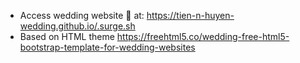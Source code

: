 - Access wedding website 👫 at: https://tien-n-huyen-wedding.github.io/.surge.sh
- Based on HTML theme https://freehtml5.co/wedding-free-html5-bootstrap-template-for-wedding-websites
